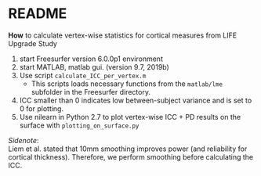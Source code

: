 # README 

**How** to calculate vertex-wise statistics for cortical measures from LIFE Upgrade Study

1. start Freesurfer version 6.0.0p1 environment
2. start MATLAB, matlab gui. (version 9.7, 2019b)
3. Use script `calculate_ICC_per_vertex.m`
   - This scripts loads necessary functions from the `matlab/lme` subfolder in the Freesurfer directory.
4. ICC smaller than 0 indicates low between-subject variance and is set to 0 for plotting.
5. Use nilearn in Python 2.7 to plot vertex-wise ICC + PD results on the surface with `plotting_on_surface.py`

*Sidenote*:   
Liem et al. stated that 10mm smoothing improves power (and reliability for cortical thickness). Therefore, we perform smoothing before calculating the ICC.

